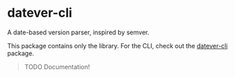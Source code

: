 # datever-cli

A date-based version parser, inspired by semver.

This package contains only the library. For the CLI, check out the [datever-cli](https://www.npmjs.com/package/datever-cli) package.

> TODO Documentation!
